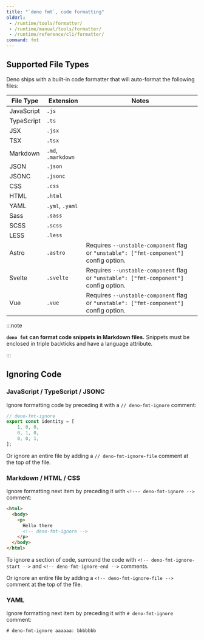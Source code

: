 ```yaml
---
title: "`deno fmt`, code formatting"
oldUrl:
 - /runtime/tools/formatter/
 - /runtime/manual/tools/formatter/
 - /runtime/reference/cli/formatter/
command: fmt
---
```


## Supported File Types

Deno ships with a built-in code formatter that will auto-format the following
files:

| File Type  | Extension          | Notes                                                                                  |
| ---------- | ------------------ | -------------------------------------------------------------------------------------- |
| JavaScript | `.js`              |                                                                                        |
| TypeScript | `.ts`              |                                                                                        |
| JSX        | `.jsx`             |                                                                                        |
| TSX        | `.tsx`             |                                                                                        |
| Markdown   | `.md`, `.markdown` |                                                                                        |
| JSON       | `.json`            |                                                                                        |
| JSONC      | `.jsonc`           |                                                                                        |
| CSS        | `.css`             |                                                                                        |
| HTML       | `.html`            |                                                                                        |
| YAML       | `.yml`, `.yaml`    |                                                                                        |
| Sass       | `.sass`            |                                                                                        |
| SCSS       | `.scss`            |                                                                                        |
| LESS       | `.less`            |                                                                                        |
| Astro      | `.astro`           | Requires `--unstable-component` flag or `"unstable": ["fmt-component"]` config option. |
| Svelte     | `.svelte`          | Requires `--unstable-component` flag or `"unstable": ["fmt-component"]` config option. |
| Vue        | `.vue`             | Requires `--unstable-component` flag or `"unstable": ["fmt-component"]` config option. |

:::note

**`deno fmt` can format code snippets in Markdown files.** Snippets must be
enclosed in triple backticks and have a language attribute.

:::

## Ignoring Code

### JavaScript / TypeScript / JSONC

Ignore formatting code by preceding it with a `// deno-fmt-ignore` comment:

```ts
// deno-fmt-ignore
export const identity = [
    1, 0, 0,
    0, 1, 0,
    0, 0, 1,
];
```

Or ignore an entire file by adding a `// deno-fmt-ignore-file` comment at the
top of the file.

### Markdown / HTML / CSS

Ignore formatting next item by preceding it with `<!--- deno-fmt-ignore -->`
comment:

```html
<html>
  <body>
    <p>
      Hello there
      <!-- deno-fmt-ignore -->
    </p>
  </body>
</html>
```

To ignore a section of code, surround the code with
`<!-- deno-fmt-ignore-start -->` and `<!-- deno-fmt-ignore-end -->` comments.

Or ignore an entire file by adding a `<!-- deno-fmt-ignore-file -->` comment at
the top of the file.

### YAML

Ignore formatting next item by preceding it with `# deno-fmt-ignore` comment:

```html
# deno-fmt-ignore aaaaaa: bbbbbbb
```
